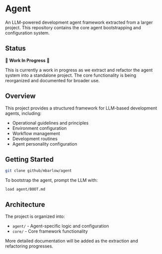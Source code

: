 # Agent

An LLM-powered development agent framework extracted from a larger project. This repository contains the core agent bootstrapping and configuration system.

## Status

🚧 **Work In Progress** 🚧

This is currently a work in progress as we extract and refactor the agent system into a standalone project. The core functionality is being reorganized and documented for broader use.

## Overview

This project provides a structured framework for LLM-based development agents, including:
- Operational guidelines and principles
- Environment configuration
- Workflow management
- Development routines
- Agent personality configuration

## Getting Started

```sh
git clone github/mbarlow/agent
```

To bootstrap the agent, prompt the LLM with:
```
load agent/BOOT.md
```

## Architecture

The project is organized into:
- `agent/` - Agent-specific logic and configuration
- `core/` - Core framework functionality

More detailed documentation will be added as the extraction and refactoring progresses.